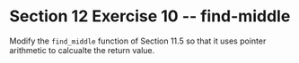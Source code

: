 # Section 12 Exercise 10 -- find-middle

Modify the `find_middle` function of Section 11.5 so that it uses pointer arithmetic to calcualte the return value.

